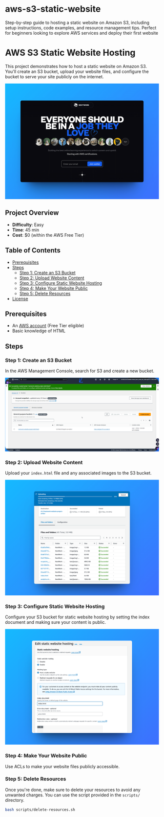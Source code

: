 # aws-s3-static-website
Step-by-step guide to hosting a static website on Amazon S3, including setup instructions, code examples, and resource management tips. Perfect for beginners looking to explore AWS services and deploy their first website
# AWS S3 Static Website Hosting

This project demonstrates how to host a static website on Amazon S3. You'll create an S3 bucket, upload your website files, and configure the bucket to serve your site publicly on the internet.

![Project Screenshot](assets/screenshots/step4-website-success.png)

## Project Overview

- **Difficulty**: Easy
- **Time**: 45 min
- **Cost**: $0 (within the AWS Free Tier)

## Table of Contents

- [Prerequisites](#prerequisites)
- [Steps](#steps)
  - [Step 1: Create an S3 Bucket](#step-1-create-an-s3-bucket)
  - [Step 2: Upload Website Content](#step-2-upload-website-content)
  - [Step 3: Configure Static Website Hosting](#step-3-configure-static-website-hosting)
  - [Step 4: Make Your Website Public](#step-4-make-your-website-public)
  - [Step 5: Delete Resources](#step-5-delete-resources)
- [License](#license)

## Prerequisites

- An [AWS account](https://aws.amazon.com/free/) (Free Tier eligible)
- Basic knowledge of HTML

## Steps

### Step 1: Create an S3 Bucket

In the AWS Management Console, search for S3 and create a new bucket.

![Create Bucket Screenshot](assets/screenshots/step1-create-bucket.png)

### Step 2: Upload Website Content

Upload your `index.html` file and any associated images to the S3 bucket.

![Upload Files Screenshot](assets/screenshots/step2-upload-files.png)

### Step 3: Configure Static Website Hosting

Configure your S3 bucket for static website hosting by setting the index document and making sure your content is public.

![Configure Static Hosting Screenshot](assets/screenshots/step3-configure-static-hosting.png)

### Step 4: Make Your Website Public

Use ACLs to make your website files publicly accessible.

### Step 5: Delete Resources

Once you're done, make sure to delete your resources to avoid any unwanted charges. You can use the script provided in the `scripts/` directory.

```bash
bash scripts/delete-resources.sh
